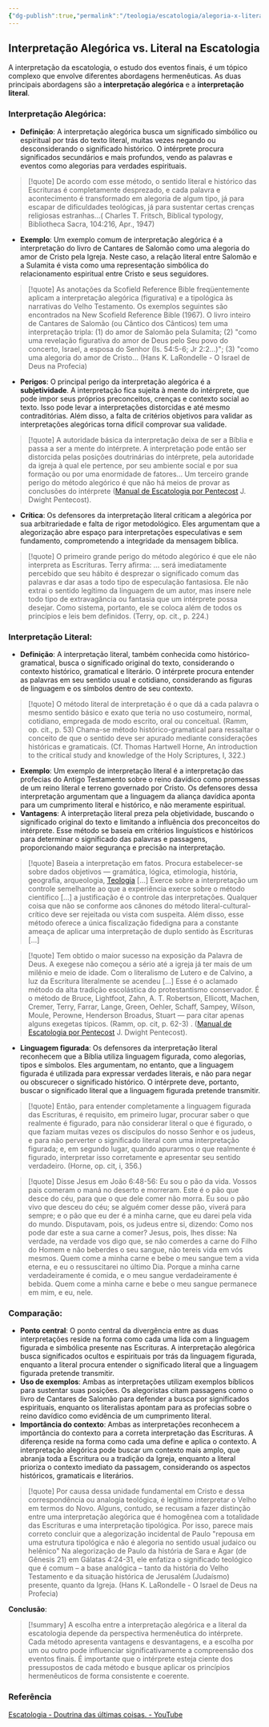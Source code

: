 ```yaml
---
{"dg-publish":true,"permalink":"/teologia/escatologia/alegoria-x-literal/","title":"Alegoria x literal","metatags":{"description":"A interpretação alegórica busca um significado simbólico ou espiritual por trás do texto literal"},"tags":["Escatologia","Hermeneutica"],"noteIcon":"1","updated":"2025-03-27T09:40:43.952-03:00"}
---
```



## Interpretação Alegórica vs. Literal na Escatologia

A interpretação da escatologia, o estudo dos eventos finais, é um tópico complexo que envolve diferentes abordagens hermenêuticas. As duas principais abordagens são a **interpretação alegórica** e a **interpretação literal**.

### **Interpretação Alegórica**:

- **Definição**: A interpretação alegórica busca um significado simbólico ou espiritual por trás do texto literal, muitas vezes negando ou desconsiderando o significado histórico. O intérprete procura significados secundários e mais profundos, vendo as palavras e eventos como alegorias para verdades espirituais.

> [!quote] De acordo com esse método, o sentido literal e histórico das Escrituras é completamente desprezado, e cada palavra e acontecimento é transformado em alegoria de algum tipo, já para escapar de dificuldades teológicas, já para sustentar certas crenças religiosas estranhas...( Charles T. Fritsch, Biblical typology, Bibliotheca Sacra, 104:216, Apr., 1947)

- **Exemplo**: Um exemplo comum de interpretação alegórica é a interpretação do livro de Cantares de Salomão como uma alegoria do amor de Cristo pela Igreja. Neste caso, a relação literal entre Salomão e a Sulamita é vista como uma representação simbólica do relacionamento espiritual entre Cristo e seus seguidores.

>[!quote] As anotações da Scofield Reference Bible freqüentemente aplicam a interpretação alegórica (figurativa) e a tipológica às narrativas do Velho Testamento. Os exemplos seguintes são encontrados na New Scofield Reference Bible (1967). O livro inteiro de Cantares de Salomão (ou Cântico dos Cânticos) tem uma interpretação tripla: (1) do amor de Salomão pela Sulamita; (2) "como uma revelação figurativa do amor de Deus pelo Seu povo do concerto, Israel, a esposa do Senhor (Is. 54:5-6; Jr 2:2...)"; (3) "como uma alegoria do amor de Cristo... (Hans K. LaRondelle - O Israel de Deus na Profecia)

- **Perigos**: O principal perigo da interpretação alegórica é a **subjetividade**. A interpretação fica sujeita à mente do intérprete, que pode impor seus próprios preconceitos, crenças e contexto social ao texto. Isso pode levar a interpretações distorcidas e até mesmo contraditórias. Além disso, a falta de critérios objetivos para validar as interpretações alegóricas torna difícil comprovar sua validade.

>[!quote] A autoridade básica da interpretação deixa de ser a Bíblia e passa a ser a mente do intérprete. A interpretação pode então ser distorcida pelas posições doutrinárias do intérprete, pela autoridade da igreja à qual ele pertence, por seu ambiente social e por sua formação ou por uma enormidade de fatores... Um terceiro grande perigo do método alegórico é que não há meios de provar as conclusões do intérprete ([Manual de Escatologia por Pentecost](Manual%20de%20Escatologia%20por%20Pentecost.md) J. Dwight Pentecost).

- **Crítica**: Os defensores da interpretação literal criticam a alegórica por sua arbitrariedade e falta de rigor metodológico. Eles argumentam que a alegorização abre espaço para interpretações especulativas e sem fundamento, comprometendo a integridade da mensagem bíblica.

>[!quote] O primeiro grande perigo do método alegórico é que ele não interpreta as Escrituras. Terry afirma: ... será imediatamente percebido que seu hábito é desprezar o significado comum das palavras e dar asas a todo tipo de especulação fantasiosa. Ele não extrai o sentido legítimo da linguagem de um autor, mas insere nele todo tipo de extravagância ou fantasia que um intérprete possa desejar. Como sistema, portanto, ele se coloca além de todos os princípios e leis bem definidos. (Terry, op. cit., p. 224.)

### **Interpretação Literal**:

- **Definição**: A interpretação literal, também conhecida como histórico-gramatical, busca o significado original do texto, considerando o contexto histórico, gramatical e literário. O intérprete procura entender as palavras em seu sentido usual e cotidiano, considerando as figuras de linguagem e os símbolos dentro de seu contexto.

>[!quote] O método literal de interpretação é o que dá a cada palavra o mesmo sentido básico e exato que teria no uso costumeiro, normal, cotidiano, empregada de modo escrito, oral ou conceitual. (Ramm, op. cit., p. 53) Chama-se método histórico-gramatical para ressaltar o conceito de que o sentido deve ser apurado mediante considerações históricas e gramaticais. (Cf. Thomas Hartwell Horne, An introduction to the critical study and knowledge of the Holy Scriptures, I, 322.)

- **Exemplo**: Um exemplo de interpretação literal é a interpretação das profecias do Antigo Testamento sobre o reino davídico como promessas de um reino literal e terreno governado por Cristo. Os defensores dessa interpretação argumentam que a linguagem da aliança davídica aponta para um cumprimento literal e histórico, e não meramente espiritual.
- **Vantagens**: A interpretação literal preza pela objetividade, buscando o significado original do texto e limitando a influência dos preconceitos do intérprete. Esse método se baseia em critérios linguísticos e históricos para determinar o significado das palavras e passagens, proporcionando maior segurança e precisão na interpretação.

>[!quote] Baseia a interpretação em fatos. Procura estabelecer-se sobre dados objetivos — gramática, lógica, etimologia, história, geografia, arqueologia, [Teologia](Teologia.md) [...] Exerce sobre a interpretação um controle semelhante ao que a experiência exerce sobre o método científico [...] a justificação é o controle das interpretações. Qualquer coisa que não se conforme aos cânones do método literal-cultural-crítico deve ser rejeitada ou vista com suspeita. Além disso, esse método oferece a única fiscalização fidedigna para a constante ameaça de aplicar uma interpretação de duplo sentido às Escrituras [...] 

>[!quote] Tem obtido o maior sucesso na exposição da Palavra de Deus. A exegese não começou a sério até a igreja já ter mais de um milênio e meio de idade. Com o literalismo de Lutero e de Calvino, a luz da Escritura literalmente se acendeu [...] Esse é o aclamado método da alta tradição escolástica do protestantismo conservador. É o método de Bruce, Lightfoot, Zahn, A. T. Robertson, Ellicott, Machen, Cremer, Terry, Farrar, Lange, Green, Oehler, Schaff, Sampey, Wilson, Moule, Perowne, Henderson Broadus, Stuart — para citar apenas alguns exegetas típicos. (Ramm, op. cit, p. 62-3) . ([Manual de Escatologia por Pentecost](Manual%20de%20Escatologia%20por%20Pentecost.md) J. Dwight Pentecost).

- **Linguagem figurada**: Os defensores da interpretação literal reconhecem que a Bíblia utiliza linguagem figurada, como alegorias, tipos e símbolos. Eles argumentam, no entanto, que a linguagem figurada é utilizada para expressar verdades literais, e não para negar ou obscurecer o significado histórico. O intérprete deve, portanto, buscar o significado literal que a linguagem figurada pretende transmitir.

>[!quote] Então, para entender completamente a linguagem figurada das Escrituras, é requisito, em primeiro lugar, procurar saber o que realmente é figurado, para não considerar literal o que é figurado, o que faziam muitas vezes os discípulos do nosso Senhor e os judeus, e para não perverter o significado literal com uma interpretação figurada; e, em segundo lugar, quando apurarmos o que realmente é figurado, interpretar isso corretamente e apresentar seu sentido verdadeiro. (Horne, op. cit, i, 356.)

>[!quote] Disse Jesus em João 6:48-56:
>Eu sou o pão da vida. 
>  Vossos pais comeram o maná no deserto e morreram. 
> Este é o pão que desce do céu, para que o que dele comer não morra. 
> Eu sou o pão vivo que desceu do céu; se alguém comer desse pão, viverá para sempre; e o pão que eu der é a minha carne, que eu darei pela vida do mundo. 
> Disputavam, pois, os judeus entre si, dizendo: Como nos pode dar este a sua carne a comer? 
> Jesus, pois, lhes disse: Na verdade, na verdade vos digo que, se não comerdes a carne do Filho do Homem e não beberdes o seu sangue, não tereis vida em vós mesmos. 
> Quem come a minha carne e bebe o meu sangue tem a vida eterna, e eu o ressuscitarei no último Dia. 
> Porque a minha carne verdadeiramente é comida, e o meu sangue verdadeiramente é bebida. 
> Quem come a minha carne e bebe o meu sangue permanece em mim, e eu, nele.

### **Comparação**:

- **Ponto central**: O ponto central da divergência entre as duas interpretações reside na forma como cada uma lida com a linguagem figurada e simbólica presente nas Escrituras. A interpretação alegórica busca significados ocultos e espirituais por trás da linguagem figurada, enquanto a literal procura entender o significado literal que a linguagem figurada pretende transmitir.
- **Uso de exemplos**: Ambas as interpretações utilizam exemplos bíblicos para sustentar suas posições. Os alegoristas citam passagens como o livro de Cantares de Salomão para defender a busca por significados espirituais, enquanto os literalistas apontam para as profecias sobre o reino davídico como evidência de um cumprimento literal.
- **Importância do contexto**: Ambas as interpretações reconhecem a importância do contexto para a correta interpretação das Escrituras. A diferença reside na forma como cada uma define e aplica o contexto. A interpretação alegórica pode buscar um contexto mais amplo, que abranja toda a Escritura ou a tradição da Igreja, enquanto a literal prioriza o contexto imediato da passagem, considerando os aspectos históricos, gramaticais e literários.

>[!quote] Por causa dessa unidade fundamental em Cristo e dessa correspondência ou analogia teológica, é legítimo interpretar o Velho em termos do Novo. Alguns, contudo, se recusam a fazer distinção entre uma interpretação alegórica que é homogênea com a totalidade das Escrituras e uma interpretação tipológica. Por isso, parece mais correto concluir que a alegorização incidental de Paulo "repousa em uma estrutura tipológica e não é alegoria no sentido usual judaico ou helênico" Na alegorização de Paulo da história de Sara e Agar (de Gênesis 21) em Gálatas 4:24-31, ele enfatiza o significado teológico que é comum – a base analógica – tanto da história do Velho Testamento e da situação histórica de Jerusalém (Judaísmo) presente, quanto da Igreja. (Hans K. LaRondelle - O Israel de Deus na Profecia)

**Conclusão**:

>[!summary] A escolha entre a interpretação alegórica e a literal da escatologia depende da perspectiva hermenêutica do intérprete. Cada método apresenta vantagens e desvantagens, e a escolha por um ou outro pode influenciar significativamente a compreensão dos eventos finais. É importante que o intérprete esteja ciente dos pressupostos de cada método e busque aplicar os princípios hermenêuticos de forma consistente e coerente.

### Referência

[Escatologia - Doutrina das últimas coisas. - YouTube](https://www.youtube.com/watch?v=GxwAyM4aYjA&list=PLfGUiQzB80ECHwxFP1dydYhrJ7_iiVXuK)
